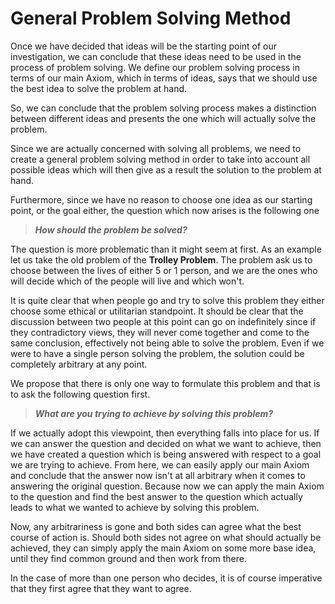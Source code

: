 # General Problem Solving Method

Once we have decided that ideas will be the starting point of our investigation, we can conclude that these ideas need to be used in the process of problem solving. We define our problem solving process in terms of our main Axiom, which in terms of ideas, says that we should use the best idea to solve the problem at hand.

So, we can conclude that the problem solving process makes a distinction between different ideas and presents the one which will actually solve the problem.

Since we are actually concerned with solving all problems, we need to create a general problem solving method in order to take into account all possible ideas which will then give as a result the solution to the problem at hand.

Furthermore, since we have no reason to choose one idea as our starting point, or the goal either, the question which now arises is the following one

> _**How should the problem be solved?**_

The question is more problematic than it might seem at first. As an example let us take the old problem of the **Trolley Problem**. The problem ask us to choose between the lives of either 5 or 1 person, and we are the ones who will decide which of the people will live and which won't. 

It is quite clear that when people go and try to solve this problem they either choose some ethical or utilitarian standpoint. It should be clear that the discussion between two people at this point can go on indefinitely since if they contradictory views, they will never come together and come to the same conclusion, effectively not being able to solve the problem. Even if we were to have a single person solving the problem, the solution could be completely arbitrary at any point. 

We propose that there is only one way to formulate this problem and that is to ask the following question first.

> _**What are you trying to achieve by solving this problem?**_

If we actually adopt this viewpoint, then everything falls into place for us. If we can answer the question and decided on what we want to achieve, then we have created a question which is being answered with respect to a goal we are trying to achieve. From here, we can easily apply our main Axiom and conclude that the answer now isn't at all arbitrary when it comes to answering the original question. Because now we can apply the main Axiom to the question and find the best answer to the question which actually leads to what we wanted to achieve by solving this problem.

Now, any arbitrariness is gone and both sides can agree what the best course of action is. Should both sides not agree on what should actually be achieved, they can simply apply the main Axiom on some more base idea, until they find common ground and then work from there.

In the case of more than one person who decides, it is of course imperative that they first agree that they want to agree.

